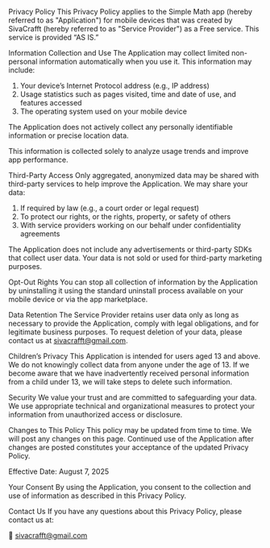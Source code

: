 Privacy Policy
This Privacy Policy applies to the Simple Math app (hereby referred to as "Application") for mobile devices that was created by SivaCrafft (hereby referred to as "Service Provider") as a Free service. This service is provided “AS IS.”

Information Collection and Use
The Application may collect limited non-personal information automatically when you use it. This information may include:

1. Your device’s Internet Protocol address (e.g., IP address)
2. Usage statistics such as pages visited, time and date of use, and features accessed
3. The operating system used on your mobile device

The Application does not actively collect any personally identifiable information or precise location data.

This information is collected solely to analyze usage trends and improve app performance.

Third-Party Access
Only aggregated, anonymized data may be shared with third-party services to help improve the Application. We may share your data:

1. If required by law (e.g., a court order or legal request)
2. To protect our rights, or the rights, property, or safety of others
3. With service providers working on our behalf under confidentiality agreements

The Application does not include any advertisements or third-party SDKs that collect user data. Your data is not sold or used for third-party marketing purposes.

Opt-Out Rights
You can stop all collection of information by the Application by uninstalling it using the standard uninstall process available on your mobile device or via the app marketplace.

Data Retention
The Service Provider retains user data only as long as necessary to provide the Application, comply with legal obligations, and for legitimate business purposes.
To request deletion of your data, please contact us at sivacrafft@gmail.com.

Children’s Privacy
This Application is intended for users aged 13 and above.
We do not knowingly collect data from anyone under the age of 13.
If we become aware that we have inadvertently received personal information from a child under 13, we will take steps to delete such information.

Security
We value your trust and are committed to safeguarding your data. We use appropriate technical and organizational measures to protect your information from unauthorized access or disclosure.

Changes to This Policy
This policy may be updated from time to time. We will post any changes on this page. Continued use of the Application after changes are posted constitutes your acceptance of the updated Privacy Policy.

Effective Date: August 7, 2025

Your Consent
By using the Application, you consent to the collection and use of information as described in this Privacy Policy.

Contact Us
If you have any questions about this Privacy Policy, please contact us at:

📧 sivacrafft@gmail.com
